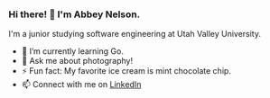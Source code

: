 ### Hi there! 👋  I'm Abbey Nelson.

I'm a junior studying software engineering at Utah Valley University.

- 🌱 I’m currently learning Go.
- 💬 Ask me about photography!
- ⚡ Fun fact: My favorite ice cream is mint chocolate chip.
- 📫 Connect with me on [LinkedIn](https://www.linkedin.com/in/abbeynels/)

<!--
**abbeynels/abbeynels** is a ✨ _special_ ✨ repository because its `README.md` (this file) appears on your GitHub profile.

Here are some ideas to get you started:

- 🔭 I’m currently working on ...
- 🌱 I’m currently learning ...
- 👯 I’m looking to collaborate on ...
- 🤔 I’m looking for help with ...
- 💬 Ask me about ...
- 📫 How to reach me: ...
- ⚡ Fun fact: ...
-->
